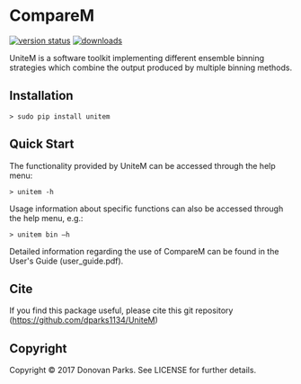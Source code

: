 # CompareM

[![version status](https://img.shields.io/pypi/v/comparem.svg)](https://pypi.python.org/pypi/unitem)
[![downloads](https://img.shields.io/pypi/dm/comparem.svg)](https://pypi.python.org/pypi/unitem)

UniteM is a software toolkit implementing different ensemble binning strategies which combine the output produced by multiple binning methods.


## Installation

```
> sudo pip install unitem
```

## Quick Start

The functionality provided by UniteM can be accessed through the help menu:
```
> unitem -h
```

Usage information about specific functions can also be accessed through the help menu, e.g.:
```
> unitem bin –h
```

Detailed information regarding the use of CompareM can be found in the User's Guide (user_guide.pdf).


## Cite

If you find this package useful, please cite this git repository (https://github.com/dparks1134/UniteM)


## Copyright

Copyright © 2017 Donovan Parks. See LICENSE for further details.
